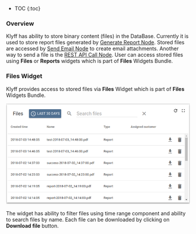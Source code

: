* TOC
{:toc}

### Overview

Klyff has ability to store binary content (files) in the DataBase.
Currently it is used to store report files generated by [Generate Report Node](/docs/{{docsPrefix}}user-guide/rule-engine-2-0/action-nodes/#generate-report-node).
Stored files are accessed by [Send Email Node](/docs/{{docsPrefix}}user-guide/rule-engine-2-0/external-nodes/#send-email-node) to create email attachments.
Another way to send a file is the [REST API Call Node](/docs/{{docsPrefix}}user-guide/rule-engine-2-0/external-nodes/#rest-api-call-node).
User can access stored files using **Files** or **Reports** widgets which is part of **Files** Widgets Bundle.   

### Files Widget

Klyff provides access to stored files via **Files** Widget which is part of **Files** Widgets Bundle.

![image](/images/user-guide/ui/file-storage-files-widget.png)
 
The widget has ability to filter files using time range component and ability to search files by name.
Each file can be downloaded by clicking on **Download file** button.
